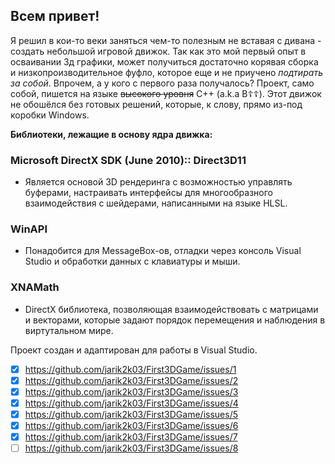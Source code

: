 ## Всем привет! 
Я решил в кои-то веки заняться чем-то полезным не вставая с дивана - создать небольшой игровой движок.
Так как это мой первый опыт в осваивании 3д графики, может получиться достаточно корявая сборка и низкопроизводительное фуфло, которое еще и не приучено *подтирать за собой*.
Впрочем, а у кого с первого раза получалось? Проект, само собой, пишется на языке ~~высокого уровня~~ C++ (a.k.a В&#9766;&#9766;).
Этот движок не обошёлся без готовых решений, которые, к слову, прямо из-под коробки Windows.

**Библиотеки, лежащие в основу ядра движка:**
### Microsoft DirectX SDK (June 2010):: Direct3D11
- Является основой 3D рендеринга с возможностью управлять буферами, настраивать интерфейсы для многообразного взаимодействия с шейдерами, написанными на языке HLSL.

### WinAPI 
- Понадобится для MessageBox-ов, отладки через консоль Visual Studio и обработки данных с клавиатуры и мыши.

### XNAMath
- DirectX библиотека, позволяющая взаимодействовать с матрицами и векторами, которые задают порядок перемещения и наблюдения в виртутальном мире.

Проект создан и адаптирован для работы в Visual Studio.
- [x] https://github.com/jarik2k03/First3DGame/issues/1
- [x] https://github.com/jarik2k03/First3DGame/issues/2
- [x] https://github.com/jarik2k03/First3DGame/issues/3
- [x] https://github.com/jarik2k03/First3DGame/issues/4
- [x] https://github.com/jarik2k03/First3DGame/issues/5
- [x] https://github.com/jarik2k03/First3DGame/issues/6
- [x] https://github.com/jarik2k03/First3DGame/issues/7
- [ ] https://github.com/jarik2k03/First3DGame/issues/8

